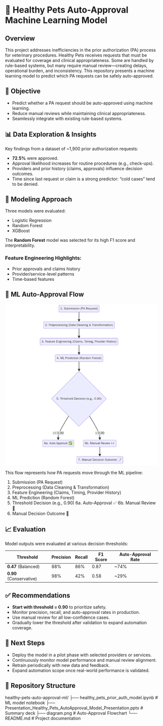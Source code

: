 # 🐾 Healthy Pets Auto-Approval Machine Learning Model

## Overview

This project addresses inefficiencies in the prior authorization (PA) process for veterinary procedures. Healthy Pets receives requests that must be evaluated for coverage and clinical appropriateness. Some are handled by rule-based systems, but many require manual review—creating delays, operational burden, and inconsistency. This repository presents a machine learning model to predict which PA requests can be safely auto-approved.

## 📌 Objective

- Predict whether a PA request should be auto-approved using machine learning.
- Reduce manual reviews while maintaining clinical appropriateness.
- Seamlessly integrate with existing rule-based systems.

## 📊 Data Exploration & Insights

Key findings from a dataset of ~1,900 prior authorization requests:
- **72.5%** were approved.
- Approval likelihood increases for routine procedures (e.g., check-ups).
- Providers and prior history (claims, approvals) influence decision outcomes.
- Time since last request or claim is a strong predictor: “cold cases” tend to be denied.

## 🧠 Modeling Approach

Three models were evaluated:
- Logistic Regression  
- Random Forest  
- XGBoost  

The **Random Forest** model was selected for its high F1 score and interpretability.

### Feature Engineering Highlights:
- Prior approvals and claims history
- Provider/service-level patterns
- Time-based features

## 🔄 ML Auto-Approval Flow

![ML Auto-Approval Diagram](diagram.png)

This flow represents how PA requests move through the ML pipeline:
1. Submission (PA Request)
2. Preprocessing (Data Cleaning & Transformation)
3. Feature Engineering (Claims, Timing, Provider History)
4. ML Prediction (Random Forest)
5. Threshold Decision (e.g., 0.90)
6a. Auto-Approval ✅
6b. Manual Review 👀
7. Manual Decision Outcome 📝

## 📈 Evaluation

Model outputs were evaluated at various decision thresholds:

| Threshold | Precision | Recall | F1 Score | Auto-Approval Rate |
|-----------|-----------|--------|----------|--------------------|
| **0.47** (Balanced) | 88% | 86% | 0.87 | ~74% |
| **0.90** (Conservative) | 98% | 42% | 0.58 | ~29% |

## ✅ Recommendations

- **Start with threshold = 0.90** to prioritize safety.
- Monitor precision, recall, and auto-approval rates in production.
- Use manual review for all low-confidence cases.
- Gradually lower the threshold after validation to expand automation coverage.

## 🚀 Next Steps

- Deploy the model in a pilot phase with selected providers or services.
- Continuously monitor model performance and manual review alignment.
- Retrain periodically with new data and feedback.
- Expand automation scope once real-world performance is validated.

## 📁 Repository Structure

healthy-pets-auto-approval-ml/
├── healthy_pets_prior_auth_model.ipynb          # ML model notebook
├── Presentation_Healthy_Pets_AutoApproval_Model_Presentation.pptx  # Summary deck
├── diagram.png                                  # Auto-Approval Flowchart
└── README.md                                    # Project documentation


